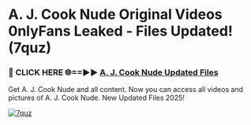# A. J. Cook Nude Original Videos 0nlyFans Leaked - Files Updated! (7quz)

<h3>🔴 CLICK HERE 🌐==►► <a href="https://tinyurl.com/yc6ubb5a" rel="nofollow">A. J. Cook Nude Updated Files</a></h3>

Get A. J. Cook Nude and all content. Now you can access all videos and pictures of A. J. Cook Nude. New Updated Files 2025!

[![7quz](https://i.imgur.com/7eu0CRL.gif)](https://tinyurl.com/yc6ubb5a)

